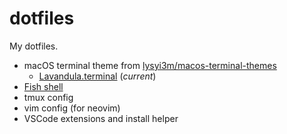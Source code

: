 # dotfiles

My dotfiles.

- macOS terminal theme from [lysyi3m/macos-terminal-themes](https://github.com/lysyi3m/macos-terminal-themes)
  - [Lavandula.terminal](https://github.com/lysyi3m/macos-terminal-themes/blob/master/schemes/Lavandula.terminal) (_current_)
- [Fish shell](https://fishshell.com/)
- tmux config
- vim config (for neovim)
- VSCode extensions and install helper
